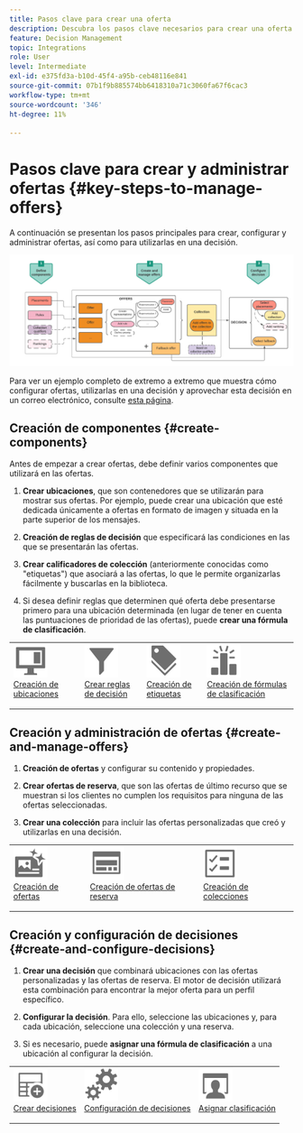 ```yaml
---
title: Pasos clave para crear una oferta
description: Descubra los pasos clave necesarios para crear una oferta
feature: Decision Management
topic: Integrations
role: User
level: Intermediate
exl-id: e375fd3a-b10d-45f4-a95b-ceb48116e841
source-git-commit: 07b1f9b885574bb6418310a71c3060fa67f6cac3
workflow-type: tm+mt
source-wordcount: '346'
ht-degree: 11%

---
```


# Pasos clave para crear y administrar ofertas {#key-steps-to-manage-offers}

A continuación se presentan los pasos principales para crear, configurar y administrar ofertas, así como para utilizarlas en una decisión.

![](../assets/offer-create-manage-process.png)

Para ver un ejemplo completo de extremo a extremo que muestra cómo configurar ofertas, utilizarlas en una decisión y aprovechar esta decisión en un correo electrónico, consulte [esta página](../offers-e2e.md).

## Creación de componentes {#create-components}

Antes de empezar a crear ofertas, debe definir varios componentes que utilizará en las ofertas.

1. **Crear ubicaciones**, que son contenedores que se utilizarán para mostrar sus ofertas. Por ejemplo, puede crear una ubicación que esté dedicada únicamente a ofertas en formato de imagen y situada en la parte superior de los mensajes.

1. **Creación de reglas de decisión** que especificará las condiciones en las que se presentarán las ofertas.

1. **Crear calificadores de colección** (anteriormente conocidas como &quot;etiquetas&quot;) que asociará a las ofertas, lo que le permite organizarlas fácilmente y buscarlas en la biblioteca.

1. Si desea definir reglas que determinen qué oferta debe presentarse primero para una ubicación determinada (en lugar de tener en cuenta las puntuaciones de prioridad de las ofertas), puede **crear una fórmula de clasificación**.

<table style="table-layout:fixed">
<tr style="border: 0;">
<td>
<img src="../../assets/do-not-localize/icon-placement.svg" width="60px">
<div>
<a href="../offer-library/creating-placements.md">Creación de ubicaciones</a>
</div>
<p>
</td>
<td>
<img src="../../assets/do-not-localize/icon-rules.svg" width="60px">
<div>
<a href="../offer-library/creating-decision-rules.md">Crear reglas de decisión</a>
</div>
<p>
<td>
<img src="../../assets/do-not-localize/icon-tags.svg" width="60px">
<div>
<a href="../offer-library/creating-tags.md">Creación de etiquetas</a>
</div>
<p>
</td>
<td>
<img src="../../assets/do-not-localize/icon-ranking.svg" width="60px">
<div>
<a href="../ranking/create-ranking-formulas.md">Creación de fórmulas de clasificación</a>
</div>
<p>
</td>
</tr>
</table>

## Creación y administración de ofertas {#create-and-manage-offers}

1. **Creación de ofertas** y configurar su contenido y propiedades.

1. **Crear ofertas de reserva**, que son las ofertas de último recurso que se muestran si los clientes no cumplen los requisitos para ninguna de las ofertas seleccionadas.

1. **Crear una colección** para incluir las ofertas personalizadas que creó y utilizarlas en una decisión.

<table style="table-layout:fixed">
<tr style="border: 0;">
<td>
<img src="../../assets/do-not-localize/icon-offer.svg" width="60px">
<div>
<a href="../offer-library/creating-personalized-offers.md">Creación de ofertas</a>
</div>
<p>
</td>
<td>
<img src="../../assets/do-not-localize/icon-fallback.svg" width="60px">
<div>
<a href="../offer-library/creating-fallback-offers.md">Creación de ofertas de reserva</a>
</div>
<p>
</td>
<td>
<img src="../../assets/do-not-localize/icon-collection.svg" width="60px">
<div>
<a href="../offer-library/creating-collections.md">Creación de colecciones</a>
</div>
<p>
</td>
</tr>
</table>

## Creación y configuración de decisiones {#create-and-configure-decisions}

1. **Crear una decisión** que combinará ubicaciones con las ofertas personalizadas y las ofertas de reserva. El motor de decisión utilizará esta combinación para encontrar la mejor oferta para un perfil específico.

1. **Configurar la decisión**. Para ello, seleccione las ubicaciones y, para cada ubicación, seleccione una colección y una reserva.

1. Si es necesario, puede **asignar una fórmula de clasificación** a una ubicación al configurar la decisión.

<table style="table-layout:fixed">
<tr style="border: 0;">
<td>
<img src="../../assets/do-not-localize/icon-decision.svg" width="60px">
<div>
<a href="../offer-activities/create-offer-activities.md">Crear decisiones</a>
</div>
<p>
</td>
<td>
<img src="../../assets/do-not-localize/icon-configure-decision.svg" width="60px">
<div>
<a href="../offer-activities/create-offer-activities.md#add-offers">Configuración de decisiones</a>
</div>
<p>
</td>
<td>
<img src="../../assets/do-not-localize/icon-assign-ranking.svg" width="60px">
<div>
<a href="../offer-activities/configure-offer-selection.md#assign-ranking-formula">Asignar clasificación</a>
</div>
<p>
</td>
</tr>
</table>
